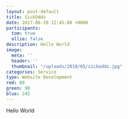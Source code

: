 ```yaml
---
layout: post-default
title: SickOdds
date: 2017-06-20 12:45:08 +0000
participants:
  tom: true
  ollie: false
description: Hello World
image:
  meta: ''
  header: ''
  thumbnail: "/uploads/2018/05/sickodds.jpg"
categories: Service
type: Website Development
red: 80
green: 90
blue: 245
---
```

Hello World
